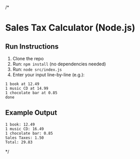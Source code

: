 /*
# Sales Tax Calculator (Node.js)

## Run Instructions
1. Clone the repo
2. Run: `npm install` (no dependencies needed)
3. Run: `node src/index.js`
4. Enter your input line-by-line (e.g.):

```
1 book at 12.49
1 music CD at 14.99
1 chocolate bar at 0.85
done
```
## Example Output
```
1 book: 12.49
1 music CD: 16.49
1 chocolate bar: 0.85
Sales Taxes: 1.50
Total: 29.83
```
*/
